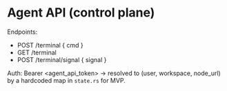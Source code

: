 
# Agent API (control plane)

Endpoints:
- POST /terminal { cmd }
- GET /terminal
- POST /terminal/signal { signal }

Auth: Bearer <agent_api_token> → resolved to (user, workspace, node_url) by a hardcoded map in `state.rs` for MVP.
